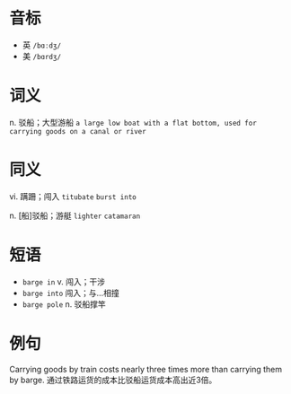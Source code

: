 # 音标

- 英 `/bɑːdʒ/`
- 美 `/bɑrdʒ/`

# 词义

n. 驳船；大型游船
`a large low boat with a flat bottom, used for carrying goods on a canal or river`

# 同义

vi. 蹒跚；闯入
`titubate` `burst into`

n. [船]驳船；游艇
`lighter` `catamaran`

# 短语

- `barge in` v. 闯入；干涉
- `barge into` 闯入；与…相撞
- `barge pole` n. 驳船撑竿

# 例句

Carrying goods by train costs nearly three times more than carrying them by barge.
通过铁路运货的成本比驳船运货成本高出近3倍。


